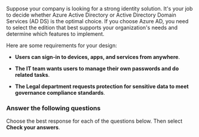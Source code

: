 


Suppose your company is looking for a strong identity solution. It's your job to decide whether Azure Active Directory or Active Directory Domain Services (AD DS) is the optimal choice. If you choose Azure AD, you need to select the edition that best supports your organization's needs and determine which features to implement. 

Here are some requirements for your design:

- **Users can sign-in to devices, apps, and services from anywhere**.

- **The IT team wants users to manage their own passwords and do related tasks**.

- **The Legal department requests protection for sensitive data to meet governance compliance standards**.

### Answer the following questions

Choose the best response for each of the questions below. Then select **Check your answers**.